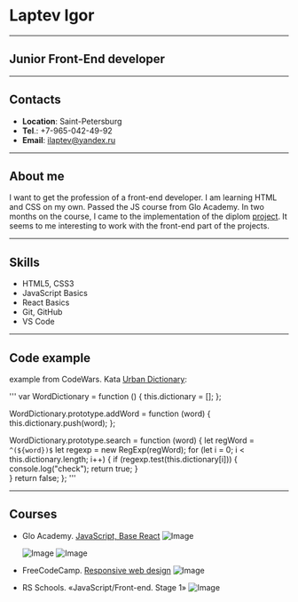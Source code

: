 # Laptev Igor

***

## Junior Front-End developer

***
## Contacts
  * **Location**: Saint-Petersburg
  * **Tel**.: +7-965-042-49-92
  * **Email**: ilaptev@yandex.ru

***

## About me
  I want to get the profession of a front-end developer. I am learning HTML and CSS on my own. Passed the JS course from Glo Academy. In two months on the course, I came to the implementation of the diplom [project](https://igorlap239.github.io/diplom/). It seems to me interesting to work with the front-end part of the projects.

***

## Skills
  * HTML5, CSS3
  * JavaScript Basics
  * React Basics
  * Git, GitHub
  * VS Code

***

## Code example 
  example from CodeWars. Kata [Urban Dictionary](codewars.com/kata/5631ac5139795b281d00007d/javascript):

'''
  var WordDictionary = function () {
  this.dictionary = [];
};

WordDictionary.prototype.addWord = function (word) {
   this.dictionary.push(word);
};

WordDictionary.prototype.search = function (word) {
  let regWord = `^(${word})$`
  let regexp = new RegExp(regWord); 
  for (let i = 0; i < this.dictionary.length; i++) {
    if (regexp.test(this.dictionary[i])) {
      console.log("check");
      return true;
    }    
  }
  return false;
};
'''

***

## Courses

  * Glo Academy. [JavaScript, Base React](https://glo-academy.org/pl/136241446) ![Image](https://img.icons8.com/emoji/50/000000/check-mark-emoji.png)

    ![Image](https://fs-thb01.getcourse.ru/fileservice/file/thumbnail/h/6e35573dff9f4cbeb999606659a41163.png/s/300x/a/12250/sc/124) ![Image](https://fs-thb02.getcourse.ru/fileservice/file/thumbnail/h/33382dba7bd49f3f7e81281b0ee32e9e.png/s/300x/a/12250/sc/247)
  * FreeCodeCamp. [Responsive web design](https://www.freecodecamp.org/certification/igor_laptev/responsive-web-design) ![Image](https://img.icons8.com/emoji/50/000000/check-mark-emoji.png)

  * RS Schools. «JavaScript/Front-end. Stage 1» ![Image](https://img.icons8.com/color/48/000000/loading.png)
